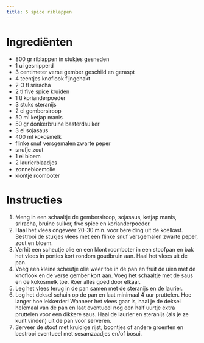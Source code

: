```yaml
---
title: 5 spice riblappen
---
```


# Ingrediënten
* 800 gr riblappen in stukjes gesneden
* 1 ui gesnipperd
* 3 centimeter verse gember geschild en geraspt
* 4 teentjes knoflook fijngehakt
* 2-3 tl sriracha
* 2 tl five spice kruiden
* 1 tl korianderpoeder
* 3 stuks steranijs
* 2 el gembersiroop
* 50 ml ketjap manis
* 50 gr donkerbruine basterdsuiker
* 3 el sojasaus
* 400 ml kokosmelk
* flinke snuf versgemalen zwarte peper
* snufje zout
* 1 el bloem
* 2 laurierblaadjes
* zonnebloemolie
* klontje roomboter

# Instructies
1. Meng in een schaaltje de gembersiroop, sojasaus, ketjap manis, sriracha, bruine suiker, five spice en korianderpoeder.
2. Haal het vlees ongeveer 20-30 min. voor bereiding uit de koelkast. Bestrooi de stukjes vlees met een flinke snuf versgemalen zwarte peper, zout en bloem.
3. Verhit een scheutje olie en een klont roomboter in een stoofpan en bak het vlees in porties kort rondom goudbruin aan. Haal het vlees uit de pan.
4. Voeg een kleine scheutje olie weer toe in de pan en fruit de uien met de knoflook en de verse gember kort aan. Voeg het schaaltje met de saus en de kokosmelk toe. Roer alles goed door elkaar.
5. Leg het vlees terug in de pan samen met de steranijs en de laurier.
6. Leg het deksel schuin op de pan en laat minimaal 4 uur pruttelen. Hoe langer hoe lekkerder! Wanneer het vlees gaar is, haal je de deksel helemaal van de pan en laat eventueel nog een half uurtje extra pruttelen voor een dikkere saus. Haal de laurier en steranijs (als je ze kunt vinden) uit de pan voor serveren.
7. Serveer de stoof met kruidige rijst, boontjes of andere groenten en bestrooi eventueel met sesamzaadjes en/of bosui.